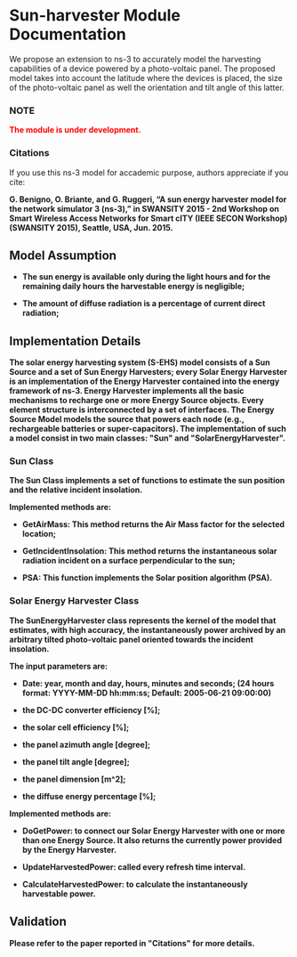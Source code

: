 # Sun-harvester Module Documentation

We propose an extension to ns-3 to accurately model the harvesting capabilities of a device powered by a photo-voltaic panel.
The proposed model takes into account the latitude where the devices is placed, the size of the photo-voltaic panel as well the orientation and tilt angle of this latter.

### NOTE

<b style='color:red'> The module is under development.</b>

### Citations

If you use this ns-3 model for accademic purpose, authors appreciate if you cite:

<strong>G. Benigno, O. Briante, and G. Ruggeri, “A sun energy harvester model for the network simulator 3 (ns-3),” in SWANSITY 2015 - 2nd Workshop on Smart Wireless Access Networks for Smart cITY (IEEE SECON Workshop) (SWANSITY 2015), Seattle, USA, Jun. 2015.<strong>

## Model Assumption

* The sun energy is available only during the light hours and for the remaining daily hours the harvestable energy is negligible;

* The amount of diffuse radiation is a percentage of current direct radiation;

## Implementation Details

The solar energy harvesting system (S-EHS) model consists of a Sun Source and a set of Sun Energy Harvesters; every Solar Energy Harvester is an implementation of the Energy Harvester contained into the energy framework of ns-3.
Energy Harvester implements all the basic mechanisms to recharge one or more Energy Source objects.
Every element structure is interconnected by a set of interfaces.
The Energy Source Model models the source that powers each node (e.g., rechargeable batteries or super-capacitors).
The implementation of such a model consist in two main classes: "Sun" and "SolarEnergyHarvester".

### Sun Class

The Sun Class implements a set of functions to estimate the sun position and the relative incident insolation.

Implemented methods are:

* GetAirMass: This method returns the Air Mass factor for the selected location;

* GetIncidentInsolation: This method returns the instantaneous solar radiation incident on a surface perpendicular to the sun;

* PSA: This function implements the Solar position algorithm (PSA).

### Solar Energy Harvester Class

The SunEnergyHarvester class represents the kernel of the model that estimates, with high accuracy, the instantaneously power archived by
an arbitrary tilted photo-voltaic panel oriented towards the incident insolation.

The input parameters are:

* Date: year, month and day, hours, minutes and seconds;  (24 hours format: YYYY-MM-DD hh:mm:ss; Default: 2005-06-21 09:00:00)

* the DC-DC converter efficiency [%];

* the solar cell efficiency [%];

* the panel azimuth angle [degree];

* the panel tilt angle [degree];

* the panel dimension [m^2];

* the diffuse energy percentage [%];

Implemented methods are:

* DoGetPower: to connect our Solar Energy Harvester with one or more than one Energy Source. It also returns the currently power provided by the Energy Harvester.

* UpdateHarvestedPower: called every refresh time interval.

* CalculateHarvestedPower: to calculate the instantaneously harvestable power.

## Validation

Please refer to the paper reported in "Citations" for more details.
